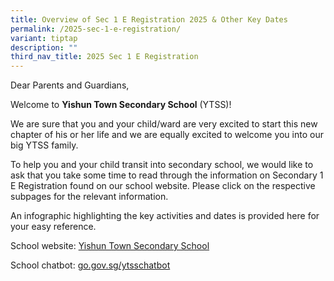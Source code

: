 ```yaml
---
title: Overview of Sec 1 E Registration 2025 & Other Key Dates
permalink: /2025-sec-1-e-registration/
variant: tiptap
description: ""
third_nav_title: 2025 Sec 1 E Registration
---
```

<p>Dear Parents and Guardians,</p>
<p>Welcome to <strong>Yishun Town Secondary School</strong> (YTSS)!</p>
<p>We are sure that you and your child/ward are very excited to start this
new chapter of his or her life and we are equally excited to welcome you
into our big YTSS family.</p>
<p>To help you and your child transit into secondary school, we would like
to ask that you take some time to read through the information on Secondary
1 E Registration found on our school website. Please click on the respective
subpages for the relevant information.</p>
<p>An infographic highlighting the key activities and dates is provided here
for your easy reference.</p>
<p></p>
<p>School website: <a href="https://www.yishuntownsec.moe.edu.sg/" rel="noopener noreferrer nofollow" target="_blank">Yishun Town Secondary School</a>
</p>
<p>School chatbot: <a href="http://go.gov.sg/ytsschatbot" rel="noopener noreferrer nofollow" target="_blank"><u>g</u>o.gov.sg/ytsschatbot</a>
</p>